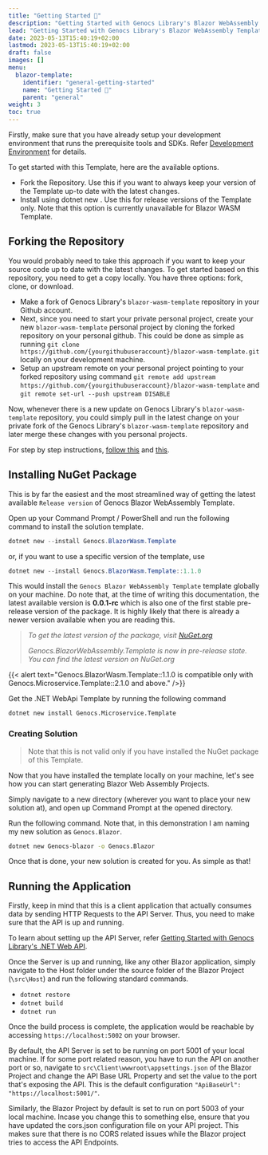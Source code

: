 ```yaml
---
title: "Getting Started 🚀"
description: "Getting Started with Genocs Library's Blazor WebAssembly Template."
lead: "Getting Started with Genocs Library's Blazor WebAssembly Template."
date: 2023-05-13T15:40:19+02:00
lastmod: 2023-05-13T15:40:19+02:00
draft: false
images: []
menu:
  blazor-template:
    identifier: "general-getting-started"
    name: "Getting Started 🚀"
    parent: "general"
weight: 3
toc: true
---
```


Firstly, make sure that you have already setup your development environment that runs the prerequisite tools and SDKs. Refer [Development Environment](/blazor-webassembly-template/general/development-environment/) for details.


To get started with this Template, here are the available options.

- Fork the Repository. Use this if you want to always keep your version of the Template up-to date with the latest changes.
- Install using dotnet new . Use this for release versions of the Template only. Note that this option is currently unavailable for Blazor WASM Template.

## Forking the Repository

You would probably need to take this approach if you want to keep your source code up to date with the latest changes. To get started based on this repository, you need to get a copy locally. You have three options: fork, clone, or download.

- Make a fork of Genocs Library's `blazor-wasm-template` repository in your Github account.
- Next, since you need to start your private personal project, create your new `blazor-wasm-template` personal project by cloning the forked repository on your personal github. This could be done as simple as running `git clone https://github.com/{yourgithubuseraccount}/blazor-wasm-template.git` locally on your development machine.
- Setup an upstream remote on your personal project pointing to your forked repository using command `git remote add upstream https://github.com/{yourgithubuseraccount}/blazor-wasm-template` and `git remote set-url --push upstream DISABLE`

Now, whenever there is a new update on Genocs Library's `blazor-wasm-template` repository, you could simply pull in the latest change on your private fork of the Genocs Library's `blazor-wasm-template` repository and later merge these changes with you personal projects.

For step by step instructions, [follow this](https://discord.com/channels/878181478972928011/892573122186838046/933513103688224838) and [this](https://gist.github.com/0xjac/85097472043b697ab57ba1b1c7530274).

## Installing NuGet Package

This is by far the easiest and the most streamlined way of getting the latest available `Release version` of Genocs Blazor WebAssembly Template.

Open up your Command Prompt / PowerShell and run the following command to install the solution template.

```powershell
dotnet new --install Genocs.BlazorWasm.Template
```
or, if you want to use a specific version of the template, use

```powershell
dotnet new --install Genocs.BlazorWasm.Template::1.1.0
```
This would install the `Genocs Blazor WebAssembly Template` template globally on your machine. Do note that, at the time of writing this documentation, the latest available version is **0.0.1-rc** which is also one of the first stable pre-release version of the package. It is highly likely that there is already a newer version available when you are reading this.

> *To get the latest version of the package, visit [NuGet.org](https://www.nuget.org/packages/Genocs.BlazorWasm.Template/)*
>
> *Genocs.BlazorWebAssembly.Template is now in pre-release state. You can find the latest version on NuGet.org*

{{< alert text="Genocs.BlazorWasm.Template::1.1.0 is compatible only with Genocs.Microservice.Template::2.1.0 and above." />}}



Get the .NET WebApi Template by running the following command

``` bash
dotnet new install Genocs.Microservice.Template
```

### Creating Solution

> Note that this is not valid only if you have installed the NuGet package of this Template.

Now that you have installed the template locally on your machine, let's see how you can start generating Blazor Web Assembly Projects.

Simply navigate to a new directory (wherever you want to place your new solution at), and open up Command Prompt at the opened directory.

Run the following command. Note that, in this demonstration I am naming my new solution as `Genocs.Blazor`.

``` bash
dotnet new Genocs-blazor -o Genocs.Blazor
```

Once that is done, your new solution is created for you. As simple as that!

## Running the Application

Firstly, keep in mind that this is a client application that actually consumes data by sending HTTP Requests to the API Server. Thus, you need to make sure that the API is up and running.

To learn about setting up the API Server, refer [Getting Started with Genocs Library's .NET Web API](/dotnet-templates/general/getting-started/).

Once the Server is up and running, like any other Blazor application, simply navigate to the Host folder under the source folder of the Blazor Project (`\src\Host`) and run the following standard commands.

- `dotnet restore`
- `dotnet build`
- `dotnet run`

Once the build process is complete, the application would be reachable by accessing `https://localhost:5002` on your browser.

By default, the API Server is set to be running on port 5001 of your local machine. If for some port related reason, you have to run the API on another port or so, navigate to `src\Client\wwwroot\appsettings.json` of the Blazor Project and change the API Base URL Property and set the value to the port that's exposing the API. This is the default configuration `"ApiBaseUrl": "https://localhost:5001/"`.

Similarly, the Blazor Project by default is set to run on port 5003 of your local machine. Incase you change this to something else, ensure that you have updated the cors.json configuration file on your API project. This makes sure that there is no CORS related issues while the Blazor project tries to access the API Endpoints.
